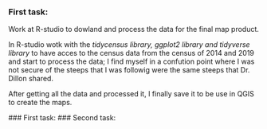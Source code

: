 ### First task:
<p>Work at R-studio to dowland and process the data for the final map product. </p>
<p>In R-studio wotk with the <i> tidycensus library, ggplot2 library and tidyverse library</i> to have acces to the census data from the census of 2014 and 2019 and start to process the data; I find myself in a confution point where I was not secure of the steeps that I was followig were the same steeps that Dr. Dillon shared.</p>
<p> After getting all the data and processed it, I finally save it to be use in QGIS to create the maps.</p>
<p></p>
### First task:
### Second task:
